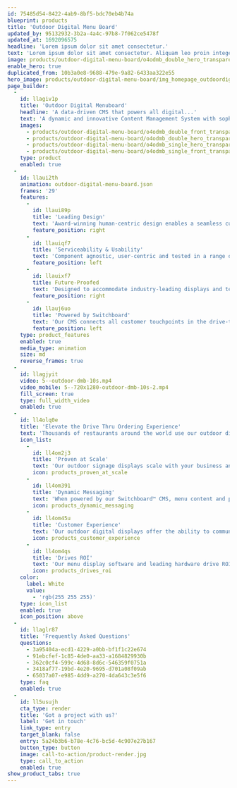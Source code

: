 ```yaml
---
id: 75485d54-8422-4ab9-8bf5-bdc70eb4b74a
blueprint: products
title: 'Outdoor Digital Menu Board'
updated_by: 95132932-3b2a-4a4c-97b8-7f062ce5478f
updated_at: 1692096575
headline: 'Lorem ipsum dolor sit amet consectetur.'
text: 'Lorem ipsum dolor sit amet consectetur. Aliquam leo proin integer vehicula sapien maecenas.vehicula sapien maecenas.vehicula.'
image: products/outdoor-digital-menu-board/o4odmb_double_hero_transparent@2x.png
enable_hero: true
duplicated_from: 10b3a0e8-9688-479e-9a82-6433aa322e55
hero_image: products/outdoor-digital-menu-board/img_homepage_outdoordigitalmenuboard_hero.jpg
page_builder:
  -
    id: llagiv1p
    title: 'Outdoor Digital Menuboard'
    headline: 'A data-driven CMS that powers all digital...'
    text: 'A dynamic and innovative Content Management System with sophisticated integration capabilities allows for a single solution across all hardware touchpoints, ensuring a seamless and connected customer experience.'
    images:
      - products/outdoor-digital-menu-board/o4odmb_double_front_transparent@2x.png
      - products/outdoor-digital-menu-board/o4odmb_double_hero_transparent@2x.png
      - products/outdoor-digital-menu-board/o4odmb_single_hero_transparent@2x.png
      - products/outdoor-digital-menu-board/o4odmb_single_front_transparent@2x.png
    type: product
    enabled: true
  -
    id: llaui2th
    animation: outdoor-digital-menu-board.json
    frames: '29'
    features:
      -
        id: llaui89p
        title: 'Leading Design'
        text: 'Award-winning human-centric design enables a seamless customer experience, flexibility of technology and customizable features.'
        feature_position: right
      -
        id: llauiqf7
        title: 'Serviceability & Usability'
        text: 'Component agnostic, user-centric and tested in a range of climates, our design prioritizes ease of install, use and ongoing service.'
        feature_position: left
      -
        id: llauixf7
        title: Future-Proofed
        text: 'Designed to accommodate industry-leading displays and technology, future integrations, upgrades and flexible architecture model'
        feature_position: right
      -
        id: llauj6uo
        title: 'Powered by Switchboard'
        text: 'Our CMS connects all customer touchpoints in the drive-thru and ensures brands can communicate the right content to the right customer at the right time.'
        feature_position: left
    type: product_features
    enabled: true
    media_type: animation
    size: md
    reverse_frames: true
  -
    id: llagjyit
    video: 5--outdoor-dmb-10s.mp4
    video_mobile: 5--720x1280-outdoor-dmb-10s-2.mp4
    fill_screen: true
    type: full_width_video
    enabled: true
  -
    id: ll4olq0e
    title: 'Elevate the Drive Thru Ordering Experience'
    text: 'Thousands of restaurants around the world use our outdoor digital menu boards to create powerful, dynamic touchpoints in the connected drive thru journey. Featuring menu board enclosures that house media players powering our proprietary Switchboard™️ CMS, our outdoor signage displays deliver highly targeted and compelling messaging.'
    icon_list:
      -
        id: ll4om2j3
        title: 'Proven at Scale'
        text: 'Our outdoor signage displays scale with your business and have been proven across thousands of restaurant locations around the world.'
        icon: products_proven_at_scale
      -
        id: ll4om391
        title: 'Dynamic Messaging'
        text: 'When powered by our Switchboard™️ CMS, menu content and promotional messaging become dynamic, evolving when and how you need them to.'
        icon: products_dynamic_messaging
      -
        id: ll4om45u
        title: 'Customer Experience'
        text: 'Our outdoor digital displays offer the ability to communicate directly and dynamically in the drive thru to enhance the customer experience.'
        icon: products_customer_experience
      -
        id: ll4om4qs
        title: 'Drives ROI'
        text: 'Our menu display software and leading hardware drive ROI through increased average check sizes, speed of service, guest counts, and order accuracy.'
        icon: products_drives_roi
    color:
      label: White
      value:
        - 'rgb(255 255 255)'
    type: icon_list
    enabled: true
    icon_position: above
  -
    id: llaglr87
    title: 'Frequently Asked Questions'
    questions:
      - 3a95404a-ecd1-4229-a0bb-bf1f1c22e674
      - 91ebcfef-1c85-4de0-aa33-a1684829930b
      - 362c0cf4-599c-4d68-8d6c-546359f0751a
      - 3418af77-19bd-4e20-9695-d701a08f09ab
      - 65037a07-e985-4dd9-a270-4da643c3e5f6
    type: faq
    enabled: true
  -
    id: ll5usujh
    cta_type: render
    title: 'Got a project with us?'
    label: 'Get in touch'
    link_type: entry
    target_blank: false
    entry: 5a24b3b6-b78e-4c76-bc5d-4c907e27b167
    button_type: button
    image: call-to-action/product-render.jpg
    type: call_to_action
    enabled: true
show_product_tabs: true
---
```

